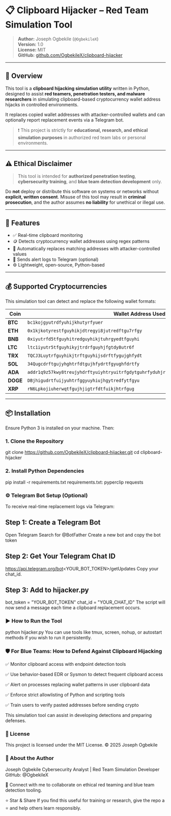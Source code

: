 # 📋 Clipboard Hijacker – Red Team Simulation Tool

> **Author:** Joseph Ogbekile (`@OgbekileX`)  
> **Version:** 1.0  
> **License:** MIT  
> **GitHub:** [github.com/OgbekileX/clipboard-hijacker](https://github.com/OgbekileX/clipboard-hijacker)

---

## 🧠 Overview

This tool is a **clipboard hijacking simulation utility** written in Python, designed to assist **red teamers, penetration testers, and malware researchers** in simulating clipboard-based cryptocurrency wallet address hijacks in controlled environments.

It replaces copied wallet addresses with attacker-controlled wallets and can optionally report replacement events via a Telegram bot.

> ❗ This project is strictly for **educational, research, and ethical simulation purposes** in authorized red team labs or personal environments.

---

## ⚠️ Ethical Disclaimer

> This tool is intended for **authorized penetration testing**, **cybersecurity training**, and **blue team detection development** only.

Do **not** deploy or distribute this software on systems or networks without **explicit, written consent**. Misuse of this tool may result in **criminal prosecution**, and the author assumes **no liability** for unethical or illegal use.

---

## 🚀 Features

- ✅ Real-time clipboard monitoring
- 🪙 Detects cryptocurrency wallet addresses using regex patterns
- 🔁 Automatically replaces matching addresses with attacker-controlled values
- 📲 Sends alert logs to Telegram (optional)
- ⚙️ Lightweight, open-source, Python-based

---

## 💰 Supported Cryptocurrencies

This simulation tool can detect and replace the following wallet formats:

| Coin | Wallet Address Used |
|------|---------------------|
| **BTC** | `bc1kojgyutrdfyuhijkhutyrfyuer` |
| **ETH** | `0x1kjkotyrestfguyhikjdtregyi8jutredftgu7rfgy` |
| **BNB** | `0xiyutrfd5tfguyhitredguyhikjtuhrgyedtfguyhi` |
| **LTC** | `ltc1iyutr5tfguyhikyjtrdrfguyhjfgtdy8utr6f` |
| **TRX** | `TQCJ3Luytrfguyhikjtrftguyhijsdrftfygujghfydt` |
| **SOL** | `34Qugcdrftgujyhghtrfdtgujhfydrtfgyughfdrtfy` |
| **ADA** | `addr1q9z57kwy8treujyhdrftyuiyhtryuitrfgdytguhrfyduhjrfydguhijhtfsdrfuyhijhdrfydtuihugy` |
| **DOGE** | `DBjhigudrtfuijyuhtrfggyuyhiujhgytredfytfgyu` |
| **XRP** | `rN6Lpkojiuherwqtfgujhjigtrfdtfuikjhtrfgug` |

---

## 📦 Installation

Ensure Python 3 is installed on your machine. Then:

### 1. Clone the Repository
git clone https://github.com/OgbekileX/clipboard-hijacker.git
cd clipboard-hijacker

### 2. Install Python Dependencies
pip install -r requirements.txt
requirements.txt:
pyperclip
requests

### ⚙️ Telegram Bot Setup (Optional)
To receive real-time replacement logs via Telegram:

## Step 1: Create a Telegram Bot
Open Telegram
Search for @BotFather
Create a new bot and copy the bot token

## Step 2: Get Your Telegram Chat ID
https://api.telegram.org/bot<YOUR_BOT_TOKEN>/getUpdates
Copy your chat_id.

## Step 3: Add to hijacker.py
bot_token = "YOUR_BOT_TOKEN"
chat_id = "YOUR_CHAT_ID"
The script will now send a message each time a clipboard replacement occurs.

### ▶️ How to Run the Tool
python hijacker.py
You can use tools like tmux, screen, nohup, or autostart methods if you wish to run it persistently.

### 🛡️ For Blue Teams: How to Defend Against Clipboard Hijacking
✅ Monitor clipboard access with endpoint detection tools

✅ Use behavior-based EDR or Sysmon to detect frequent clipboard access

✅ Alert on processes replacing wallet patterns in user clipboard data

✅ Enforce strict allowlisting of Python and scripting tools

✅ Train users to verify pasted addresses before sending crypto

This simulation tool can assist in developing detections and preparing defenses.

### 🔐 License
This project is licensed under the MIT License.
© 2025 Joseph Ogbekile

### 👤 About the Author
Joseph Ogbekile
Cybersecurity Analyst | Red Team Simulation Developer
GitHub: @OgbekileX

🔗 Connect with me to collaborate on ethical red teaming and blue team detection tooling.

⭐ Star & Share
If you find this useful for training or research, give the repo a ⭐ and help others learn responsibly.
